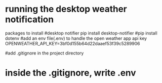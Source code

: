 # running the desktop weather notification
packages to install
#desktop notifier
pip install desktop-notifier
#pip install dotenv
#add an env file(.env) to handle the open weather app api key 
OPENWEATHER_API_KEY=3bf0d155b64d22daaef53f39c5289906

#add .gitignore in the project directory
# inside the .gitignore, write .env
